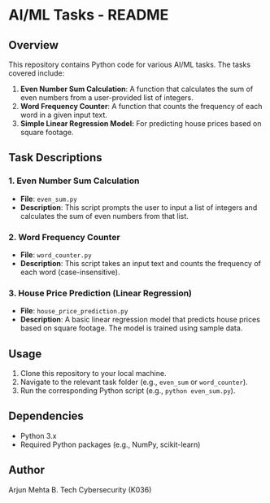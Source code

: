 # AI/ML Tasks - README

## Overview
This repository contains Python code for various AI/ML tasks. The tasks covered include:

1. **Even Number Sum Calculation**: A function that calculates the sum of even numbers from a user-provided list of integers.
2. **Word Frequency Counter**: A function that counts the frequency of each word in a given input text.
3. **Simple Linear Regression Model:** For predicting house prices based on square footage.

## Task Descriptions

### 1. Even Number Sum Calculation
- **File**: `even_sum.py`
- **Description**: This script prompts the user to input a list of integers and calculates the sum of even numbers from that list.

### 2. Word Frequency Counter
- **File**: `word_counter.py`
- **Description**: This script takes an input text and counts the frequency of each word (case-insensitive).

### 3. House Price Prediction (Linear Regression)
- **File**: `house_price_prediction.py`
- **Description**: A basic linear regression model that predicts house prices based on square footage. The model is trained using sample data.

## Usage
1. Clone this repository to your local machine.
2. Navigate to the relevant task folder (e.g., `even_sum` or `word_counter`).
3. Run the corresponding Python script (e.g., `python even_sum.py`).

## Dependencies
- Python 3.x
- Required Python packages (e.g., NumPy, scikit-learn)

## Author
Arjun Mehta
B. Tech Cybersecurity (K036)

